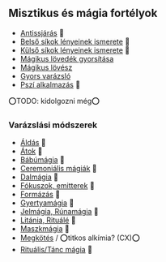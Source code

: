 ## Misztikus és mágia fortélyok

<!-- tag: misztikus__fortely -->

- [Antissjárás](fortelyok.misztikus/antissjaras.md) 🔺
- [Belső síkok lényeinek ismerete](fortelyok.misztikus/belso_sikok_lenyeinek_ismerete.md) 🔁
- [Külső síkok lényeinek ismerete](fortelyok.misztikus/kulso_sikok_lenyeinek_ismerete.md) 🔁
- [Mágikus lövedék gyorsítása](fortelyok.misztikus/magikus_lovedek_gyorsitasa.md)
- [Mágikus lövész](fortelyok.misztikus/magikus_lovesz.md)
- [Gyors varázsló](fortelyok.misztikus/gyors_varazslo.md)
- [Pszí alkalmazás](fortelyok.misztikus/pszi_alkalmazas.md) 🔺

⭕TODO: kidolgozni még⭕

### Varázslási módszerek

- [Áldás](fortelyok.magia.modszerek/aldas.md) 🔺
- [Átok](fortelyok.magia.modszerek/atok.md) 🔺
- [Bábúmágia](fortelyok.magia.modszerek/babumagia.md) 🔺
- [Ceremoniális mágiák](fortelyok.magia.modszerek/ceremonialis.md) 🔺
- [Dalmágia](fortelyok.magia.modszerek/dalmagia.md) 🔺
- [Fókuszok, emitterek](fortelyok.magia.modszerek/fokuszok_emitterek.md) 🔺
- [Formázás](fortelyok.magia.modszerek/formazas.md) 🔺
- [Gyertyamágia](fortelyok.magia.modszerek/gyertyamagia.md) 🔺
- [Jelmágia, Rúnamágia](fortelyok.magia.modszerek/jelmagia_runamagia.md) 🔺
- [Litánia, Rituálé](fortelyok.magia.modszerek/litania_rituale.md) 🔺
- [Maszkmágia](fortelyok.magia.modszerek/maszkmagia.md) 🔺
- [Megkötés](fortelyok.magia.modszerek/megkotes.md) / ⭕titkos alkímia? (CX)⭕
- [Rituális/Tánc mágia](fortelyok.magia.modszerek/ritualis_tanc.md) 🔺

